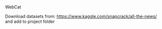 WebCat 

Download datasets from: https://www.kaggle.com/snapcrack/all-the-news/ and add to project folder
